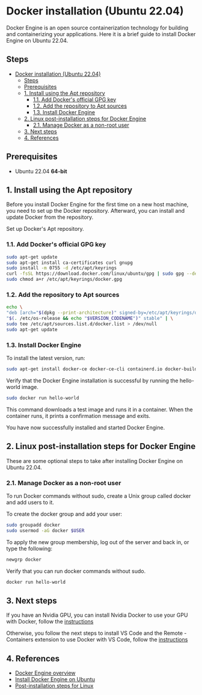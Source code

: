 # Docker installation (Ubuntu 22.04)

Docker Engine is an open source containerization technology for building and containerizing your applications.
Here it is a brief guide to install Docker Engine on Ubuntu 22.04.

## Steps

- [Docker installation (Ubuntu 22.04)](#docker-installation-ubuntu-2204)
  - [Steps](#steps)
  - [Prerequisites](#prerequisites)
  - [1. Install using the Apt repository](#1-install-using-the-apt-repository)
    - [1.1. Add Docker's official GPG key](#11-add-dockers-official-gpg-key)
    - [1.2. Add the repository to Apt sources](#12-add-the-repository-to-apt-sources)
    - [1.3. Install Docker Engine](#13-install-docker-engine)
  - [2. Linux post-installation steps for Docker Engine](#2-linux-post-installation-steps-for-docker-engine)
    - [2.1. Manage Docker as a non-root user](#21-manage-docker-as-a-non-root-user)
  - [3. Next steps](#3-next-steps)
  - [4. References](#4-references)

## Prerequisites

- Ubuntu 22.04 **64-bit**

## 1. Install using the Apt repository

Before you install Docker Engine for the first time on a new host machine, you need to set up the Docker repository. Afterward, you can install and update Docker from the repository.

Set up Docker's Apt repository.

### 1.1. Add Docker's official GPG key
  
```bash
sudo apt-get update
sudo apt-get install ca-certificates curl gnupg
sudo install -m 0755 -d /etc/apt/keyrings
curl -fsSL https://download.docker.com/linux/ubuntu/gpg | sudo gpg --dearmor -o /etc/apt/keyrings/docker.gpg
sudo chmod a+r /etc/apt/keyrings/docker.gpg
```

### 1.2. Add the repository to Apt sources
  
  ```bash
echo \
  "deb [arch="$(dpkg --print-architecture)" signed-by=/etc/apt/keyrings/docker.gpg] https://download.docker.com/linux/ubuntu \
  "$(. /etc/os-release && echo "$VERSION_CODENAME")" stable" | \
  sudo tee /etc/apt/sources.list.d/docker.list > /dev/null
sudo apt-get update
```

### 1.3. Install Docker Engine

To install the latest version, run:

```bash
sudo apt-get install docker-ce docker-ce-cli containerd.io docker-buildx-plugin docker-compose-plugin
```

Verify that the Docker Engine installation is successful by running the hello-world image.

```bash
sudo docker run hello-world
```

This command downloads a test image and runs it in a container. When the container runs, it prints a confirmation message and exits.

You have now successfully installed and started Docker Engine.

## 2. Linux post-installation steps for Docker Engine

These are some optional steps to take after installing Docker Engine on Ubuntu 22.04.

### 2.1. Manage Docker as a non-root user

To run Docker commands without sudo, create a Unix group called docker and add users to it.

To create the docker group and add your user:

```bash
sudo groupadd docker
sudo usermod -aG docker $USER
```

To apply the new group membership, log out of the server and back in, or type the following:

```bash
newgrp docker
```

Verify that you can run docker commands without sudo.

```bash
docker run hello-world
```

## 3. Next steps

If you have an Nvidia GPU, you can install Nvidia Docker to use your GPU with Docker, follow the [instructions](/dual_boot/nvidia_docker.md)

Otherwise, you follow the next steps to install VS Code and the Remote - Containers extension to use Docker with VS Code, follow the [instructions](/dual_boot/vscode_docker.md)

## 4. References

- [Docker Engine overview](https://docs.docker.com/engine/)
- [Install Docker Engine on Ubuntu](https://docs.docker.com/engine/install/ubuntu/)
- [Post-installation steps for Linux](https://docs.docker.com/engine/install/linux-postinstall/)
  